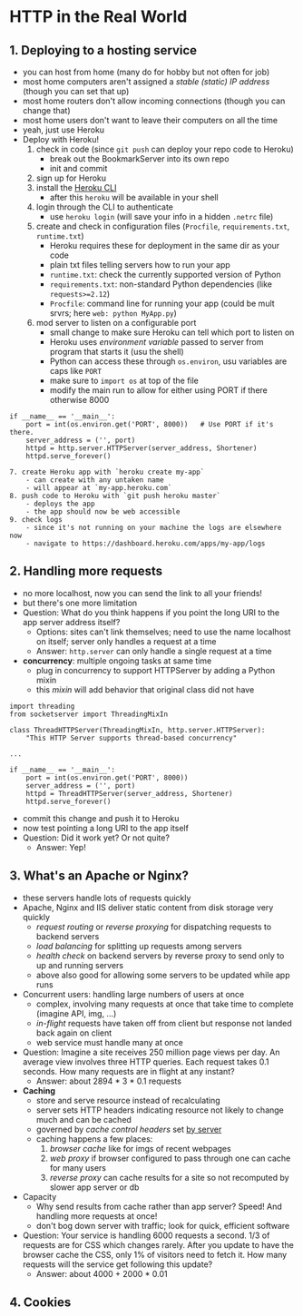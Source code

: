 # HTTP in the Real World

## 1. Deploying to a hosting service
- you can host from home (many do for hobby but not often for job)
- most home computers aren't assigned a *stable (static) IP address* (though you can set that up)
- most home routers don't allow incoming connections (though you can change that)
- most home users don't want to leave their computers on all the time
- yeah, just use Heroku
- Deploy with Heroku!
	1. check in code (since `git push` can deploy your repo code to Heroku)
		- break out the BookmarkServer into its own repo
		- init and commit
	2. sign up for Heroku
	3. install the [Heroku CLI](https://devcenter.heroku.com/articles/heroku-cli)
		- after this `heroku` will be available in your shell
	4. login through the CLI to authenticate
		- use `heroku login` (will save your info in a hidden `.netrc` file)
	5. create and check in configuration files (`Procfile`, `requirements.txt`, `runtime.txt`)
		- Heroku requires these for deployment in the same dir as your code
		- plain txt files telling servers how to run your app
		- `runtime.txt`: check the currently supported version of Python
		- `requirements.txt`: non-standard Python dependencies (like `requests>=2.12`)
		- `Procfile`: command line for running your app (could be mult srvrs; here `web: python MyApp.py`)
	6. mod server to listen on a configurable port
		- small change to make sure Heroku can tell which port to listen on
		- Heroku uses *environment variable* passed to server from program that starts it (usu the shell)
		- Python can access these through `os.environ`, usu variables are caps like `PORT`
		- make sure to `import os` at top of the file
		- modify the main run to allow for either using PORT if there otherwise 8000
```
if __name__ == '__main__':
	port = int(os.environ.get('PORT', 8000))   # Use PORT if it's there.
	server_address = ('', port)
	httpd = http.server.HTTPServer(server_address, Shortener)
	httpd.serve_forever()
```
	7. create Heroku app with `heroku create my-app`
		- can create with any untaken name
		- will appear at `my-app.heroku.com`
	8. push code to Heroku with `git push heroku master`
		- deploys the app
		- the app should now be web accessible
	9. check logs
		- since it's not running on your machine the logs are elsewhere now
		- navigate to https://dashboard.heroku.com/apps/my-app/logs


## 2. Handling more requests
- no more localhost, now you can send the link to all your friends!
- but there's one more limitation
- Question: What do you think happens if you point the long URI to the app server address itself?
	- Options: sites can't link themselves; need to use the name localhost on itself; server only handles a request at a time
	- Answer: `http.server` can only handle a single request at a time
- **concurrency**: multiple ongoing tasks at same time
	- plug in concurrency to support HTTPServer by adding a Python mixin
	- this *mixin* will add behavior that original class did not have
```
import threading
from socketserver import ThreadingMixIn

class ThreadHTTPServer(ThreadingMixIn, http.server.HTTPServer):
	"This HTTP Server supports thread-based concurrency"

...

if __name__ == '__main__':
	port = int(os.environ.get('PORT', 8000))
	server_address = ('', port)
	httpd = ThreadHTTPServer(server_address, Shortener)
	httpd.serve_forever()
```
- commit this change and push it to Heroku
- now test pointing a long URI to the app itself
- Question: Did it work yet? Or not quite?
	- Answer: Yep!


## 3. What's an Apache or Nginx?
- these servers handle lots of requests quickly
- Apache, Nginx and IIS deliver static content from disk storage very quickly
	- *request routing* or *reverse proxying* for dispatching requests to backend servers
	- *load balancing* for splitting up requests among servers
	- *health check* on backend servers by reverse proxy to send only to up and running servers
	- above also good for allowing some servers to be updated while app runs
- Concurrent users: handling large numbers of users at once
	- complex, involving many requests at once that take time to complete (imagine API, img, ...)
	- *in-flight* requests have taken off from client but response not landed back again on client
	- web service must handle many at once
- Question: Imagine a site receives 250 million page views per day. An average view involves three HTTP queries. Each request takes 0.1 seconds. How many requests are in flight at any instant?
	- Answer: about 2894 * 3 * 0.1 requests
- **Caching**
	- store and serve resource instead of recalculating
	- server sets HTTP headers indicating resource not likely to change much and can be cached
	- governed by *cache control headers* set [by server](https://developers.google.com/web/fundamentals/performance/optimizing-content-efficiency/http-caching)
	- caching happens a few places:
		1. *browser cache* like for imgs of recent webpages
		2. *web proxy* if browser configured to pass through one can cache for many users
		3. *reverse proxy* can cache results for a site so not recomputed by slower app server or db
- Capacity
	- Why send results from cache rather than app server? Speed! And handling more requests at once!
	- don't bog down server with traffic; look for quick, efficient software
- Question: Your service is handling 6000 requests a second. 1/3 of requests are for CSS which changes rarely. After you update to have the browser cache the CSS, only 1% of visitors need to fetch it. How many requests will the service get following this update?
	- Answer: about 4000 + 2000 * 0.01


## 4. Cookies
